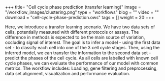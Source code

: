 +++
title= "Cell cycle phase prediction (transfer learning)"
image =  "/workflow_images/clustering.png"
type = "workflows"
blog =  ""
video = ""
download = "cell-cycle-phase-prediction.ows"
tags = []
weight = 20
+++


Here, we introduce a transfer learning scenario. We have two data sets of cells, potentially measured with different protocols or assays. The difference in methods is expected to be the main source of variation, occluding signal of interest.&#10;&#10;The goal is to infer a model - using the first data set - to classify each cell into one of the 3 cell cycle stages.  &#10;Then, using the inferred model, we can transfer the information to the second data set - predict the phases of the cell cycle. As all cells are labelled with known cell cycle phases, we can evaluate the performance of our model with common metrics.&#10;&#10;The workflow includes: Loading, gene filtering and preprocessing, data set alignment, visualization and performance evaluation.